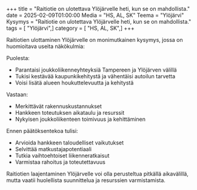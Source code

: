 +++
title = "Raitiotie on ulotettava Ylöjärvelle heti, kun se on mahdollista."
date = 2025-02-09T01:00:00
Media = "HS, AL, SK"
Teema = "Ylöjärvi"
Kysymys = "Raitiotie on ulotettava Ylöjärvelle heti, kun se on mahdollista."
tags = [ "Ylöjärvi",]
category = [ "HS, AL, SK",]
+++

Raitiotien ulottaminen Ylöjärvelle on monimutkainen kysymys, jossa on huomioitava useita näkökulmia:

Puolesta:
- Parantaisi joukkoliikenneyhteyksiä Tampereen ja Ylöjärven välillä
- Tukisi kestävää kaupunkikehitystä ja vähentäisi autoilun tarvetta
- Voisi lisätä alueen houkuttelevuutta ja kehitystä

Vastaan:
- Merkittävät rakennuskustannukset
- Hankkeen toteutuksen aikataulu ja resurssit
- Nykyisen joukkoliikenteen toimivuus ja kehittäminen

Ennen päätöksentekoa tulisi:
- Arvioida hankkeen taloudelliset vaikutukset
- Selvittää matkustajapotentiaali
- Tutkia vaihtoehtoiset liikenneratkaisut
- Varmistaa rahoitus ja toteutettavuus

Raitiotien laajentaminen Ylöjärvelle voi olla perusteltua pitkällä aikavälillä, mutta vaatii huolellista suunnittelua ja resurssien varmistamista.